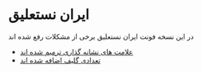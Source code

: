 # ایران نستعلیق

در این نسخه فونت ایران نستعلیق برخی از مشکلات رفع شده اند

- [علامت های نشانه گذاری ترمیم شده اند](./test.tex)
- [تعدادی گلیف اضافه شده اند](./test.tex)
